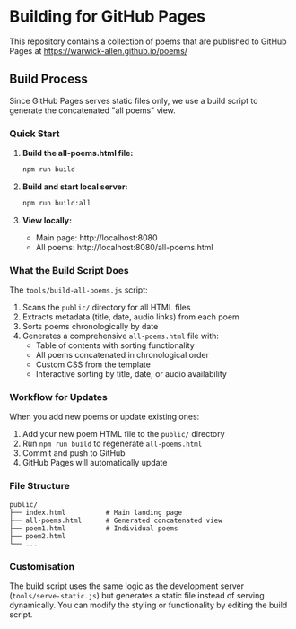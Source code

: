 # Building for GitHub Pages

This repository contains a collection of poems that are published to GitHub Pages at https://warwick-allen.github.io/poems/

## Build Process

Since GitHub Pages serves static files only, we use a build script to generate the concatenated "all poems" view.

### Quick Start

1. **Build the all-poems.html file:**

   ```bash
   npm run build
   ```

2. **Build and start local server:**

   ```bash
   npm run build:all
   ```

3. **View locally:**
   - Main page: http://localhost:8080
   - All poems: http://localhost:8080/all-poems.html

### What the Build Script Does

The `tools/build-all-poems.js` script:

1. Scans the `public/` directory for all HTML files
2. Extracts metadata (title, date, audio links) from each poem
3. Sorts poems chronologically by date
4. Generates a comprehensive `all-poems.html` file with:
   - Table of contents with sorting functionality
   - All poems concatenated in chronological order
   - Custom CSS from the template
   - Interactive sorting by title, date, or audio availability

### Workflow for Updates

When you add new poems or update existing ones:

1. Add your new poem HTML file to the `public/` directory
2. Run `npm run build` to regenerate `all-poems.html`
3. Commit and push to GitHub
4. GitHub Pages will automatically update

### File Structure

```
public/
├── index.html          # Main landing page
├── all-poems.html      # Generated concatenated view
├── poem1.html          # Individual poems
├── poem2.html
└── ...
```

### Customisation

The build script uses the same logic as the development server (`tools/serve-static.js`) but generates a static file instead of serving dynamically. You can modify the styling or functionality by editing the build script.
